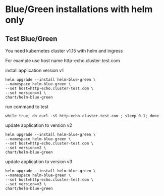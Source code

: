 # Blue/Green installations with helm only


## Test Blue/Green
You need kubernetes cluster v1.15 with helm and ingress

For example use host name http-echo.cluster-test.com

install application version v1
```
helm upgrade --install helm-blue-green \
--namespace helm-blue-green \
--set host=http-echo.cluster-test.com \
--set version=v1 \
chart/helm-blue-green
```
run command to test
```
while true; do curl -sS http-echo.cluster-test.com ; sleep 0.1; done
```
update application to version v2
```
helm upgrade --install helm-blue-green \
--namespace helm-blue-green \
--set host=http-echo.cluster-test.com \
--set version=v2 \
chart/helm-blue-green
```
update application to version v3
```
helm upgrade --install helm-blue-green \
--namespace helm-blue-green \
--set host=http-echo.cluster-test.com \
--set version=v3 \
chart/helm-blue-green
```
